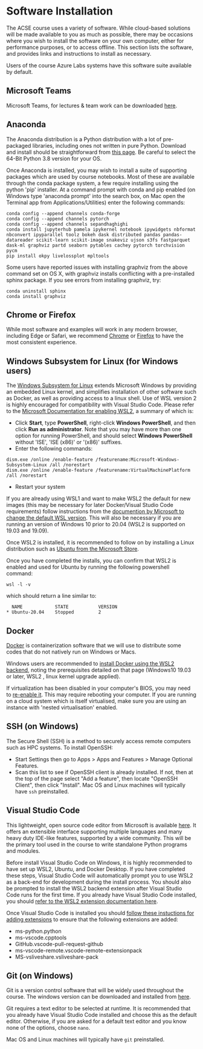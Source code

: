 # Software Installation

The ACSE course uses a variety of software. While cloud-based solutions will be made available to you as much as possible, there may be occasions where you wish to install the software on your own computer, either for performance purposes, or to access offline. This section lists the software, and provides links and instructions to install as necessary.

Users of the course Azure Labs systems have this software suite available by default.

## Microsoft Teams

Microsoft Teams, for lectures & team work can be downloaded [here](https://products.office.com/en-us/microsoft-teams/download-app).

## Anaconda

The Anaconda distribution is a Python distribution with a lot of pre-packaged libraries, including ones not written in pure Python. 
Download and install should be straightforward from [this page](https://www.anaconda.com/products/individual). 
Be careful to select the 64-Bit Python 3.8 version for your OS.

Once Anaconda is installed, you may wish to install a suite of supporting packages which are used by course notebooks. Most of these are available through the conda package system, a few require installing using the python 'pip' installer. At a command prompt with conda and pip enabled (on Windows type 'anaconda prompt' into the search box, on Mac open the Terminal app from Applications/Utilities) enter the following commands:

```
conda config --append channels conda-forge
conda config --append channels pytorch
conda config --append channels sepandhaghighi
conda install jupyterhub pamela ipykernel notebook ipywidgets nbformat nbconvert ipyparallel toolz bokeh dask distributed pandas pandas-datareader scikit-learn scikit-image snakeviz ujson s3fs fastparquet dask-ml graphviz partd seaborn pytables cachey pytorch torchvision pycm
pip install okpy livelossplot mpltools
```

Some users have reported issues with installing graphviz from the above command set on OS X, with graphviz installs conflicting with a pre-installed sphinx package. If you see errors from installing graphviz, try:

```
conda uninstall sphinx
conda install graphviz
```

## Chrome or Firefox

While most software and examples will work in any modern browser, including Edge or Safari, we recommend [Chrome](https://www.google.com/chrome/)
or [Firefox](https://www.mozilla.org/en-GB/firefox/new/) to have the most consistent experience.

## Windows Subsystem for Linux (for Windows users)

The [Windows Subsystem for Linux](https://docs.microsoft.com/en-us/windows/wsl/about) extends Microsoft Windows by providing an embedded Linux kernel, and simplifies installation of other software such as Docker, as well as providing access to a linux shell. Use of WSL version 2 is highly encouraged for compatibility with Visual Studio Code. Please refer to the [Microsoft Documentation for enabling WSL2](https://docs.microsoft.com/en-us/windows/wsl/install-win10), a summary of which is:

* Click **Start**, type **PowerShell**, right-click **Windows PowerShell**, and then click **Run as administrator**. Note that you may have more than one option for running PowerShell, and should select **Windows PowerShell** without 'ISE', 'ISE (x86)' or '(x86)' suffixes.
* Enter the following commands:
```
dism.exe /online /enable-feature /featurename:Microsoft-Windows-Subsystem-Linux /all /norestart
dism.exe /online /enable-feature /featurename:VirtualMachinePlatform /all /norestart
```
* Restart your system

If you are already using WSL1 and want to make WSL2 the default for new images (this may be necessary for later Docker/Visual Studio Code requirements) follow instructions from the [documention by Microsoft to change the default WSL version](https://docs.microsoft.com/en-us/windows/wsl/install-win10#set-wsl-2-as-your-default-version). This will also be necessary if you are running an version of Windows 10 prior to 20.04 (WSL2 is supported on 19.03 and 19.09).

Once WSL2 is installed, it is recommended to follow on by installing a Linux distribution such as [Ubuntu from the Microsoft Store](https://www.microsoft.com/en-gb/p/ubuntu-2004-lts/9n6svws3rx71).

Once you have completed the installs, you can confirm that WSL2 is enabled and used for Ubuntu by running the following powershell command:

```
wsl -l -v
```

which should return a line similar to:

```
  NAME            STATE           VERSION
* Ubuntu-20.04    Stopped         2
```


## Docker

[Docker](https://www.docker.com/products/docker-desktop) is containerization software that we will use to distribute some codes that do not natively run on Windows or Macs.

Windows users are recommended to [install Docker using the WSL2 backend](https://docs.docker.com/docker-for-windows/wsl/), noting the prerequisites detailed on that page (Windows10 19.03 or later, WSL2 , linux kernel upgrade applied).

If virtualization has been disabled in your computer's BIOS, you may need to [re-enable it](https://bce.berkeley.edu/enabling-virtualization-in-your-pc-bios.html). This may require rebooting your computer. If you are running on a cloud system which is itself virtualised, make sure you are using an instance with 'nested virtualisation' enabled.


## SSH (on Windows)

The Secure Shell (SSH) is a method to securely access remote computers such as HPC systems. To install OpenSSH:
- Start Settings then go to Apps > Apps and Features > Manage Optional Features.
- Scan this list to see if OpenSSH client is already installed. If not, then at the top of the page select "Add a feature", then locate "OpenSSH Client", then click "Install".
Mac OS and Linux machines will typically have `ssh` preinstalled.

## Visual Studio Code

This lightweight, open source code editor from Microsoft is available [here](https://code.visualstudio.com/). It offers an extensible interface supporting multiple languages and many heavy duty IDE-like features, supported by a wide community. This will be the primary tool used in the course to write standalone Python programs and modules.

Before install Visual Studio Code on Windows, it is highly recommended to have set up WSL2, Ubuntu, and Docker Desktop. If you have completed these steps, Visual Studio Code will automatically prompt you to use WSL2 as a back-end for development during the install process. You should also be prompted to install the WSL2 backend extension after Visual Studio Code runs for the first time. If you already have Visual Studio Code installed, you should [refer to the WSL2 extension documentation here](https://marketplace.visualstudio.com/items?itemName=ms-vscode-remote.remote-wsl).

Once Visual Studio Code is installed you should [follow these instuctions for adding extensions](https://code.visualstudio.com/docs/editor/extension-gallery) to ensure that the following extensions are added:

- ms-python.python
- ms-vscode.cpptools
- GitHub.vscode-pull-request-github
- ms-vscode-remote.vscode-remote-extensionpack
- MS-vsliveshare.vsliveshare-pack

## Git (on Windows)

Git is a version control software that will be widely used throughout the course. The windows version can be downloaded and installed from [here](https://git-scm.com/download/win). 

Git requires a text editor to be selected at runtime. It is recommended that you already have Visual Studio Code installed and choose this as the default editor. Otherwise, if you are asked for a default text editor and you know none of the options, choose `nano`. 

Mac OS and Linux machines will typically have `git` preinstalled.

